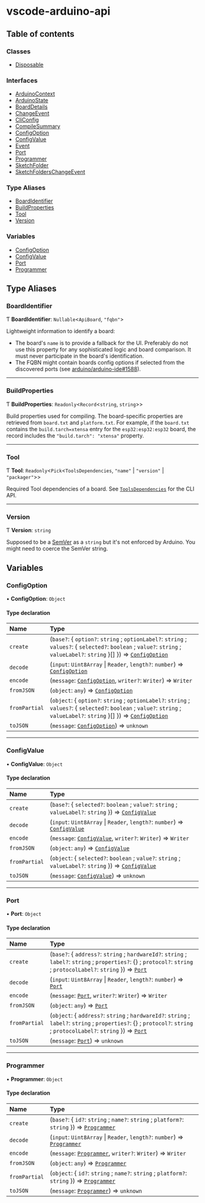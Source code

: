 # vscode-arduino-api

## Table of contents

### Classes

- [Disposable](classes/Disposable.md)

### Interfaces

- [ArduinoContext](interfaces/ArduinoContext.md)
- [ArduinoState](interfaces/ArduinoState.md)
- [BoardDetails](interfaces/BoardDetails.md)
- [ChangeEvent](interfaces/ChangeEvent.md)
- [CliConfig](interfaces/CliConfig.md)
- [CompileSummary](interfaces/CompileSummary.md)
- [ConfigOption](interfaces/ConfigOption.md)
- [ConfigValue](interfaces/ConfigValue.md)
- [Event](interfaces/Event.md)
- [Port](interfaces/Port.md)
- [Programmer](interfaces/Programmer.md)
- [SketchFolder](interfaces/SketchFolder.md)
- [SketchFoldersChangeEvent](interfaces/SketchFoldersChangeEvent.md)

### Type Aliases

- [BoardIdentifier](modules.md#boardidentifier)
- [BuildProperties](modules.md#buildproperties)
- [Tool](modules.md#tool)
- [Version](modules.md#version)

### Variables

- [ConfigOption](modules.md#configoption)
- [ConfigValue](modules.md#configvalue)
- [Port](modules.md#port)
- [Programmer](modules.md#programmer)

## Type Aliases

### BoardIdentifier

Ƭ **BoardIdentifier**: `Nullable`\<`ApiBoard`, `"fqbn"`\>

Lightweight information to identify a board:

- The board's `name` is to provide a fallback for the UI. Preferably do not use this property for any sophisticated logic and board comparison. It must never participate in the board's identification.
- The FQBN might contain boards config options if selected from the discovered ports (see [arduino/arduino-ide#1588](https://github.com/arduino/arduino-ide/issues/1588)).

---

### BuildProperties

Ƭ **BuildProperties**: `Readonly`\<`Record`\<`string`, `string`\>\>

Build properties used for compiling. The board-specific properties are retrieved from `board.txt` and `platform.txt`. For example, if the `board.txt` contains the `build.tarch=xtensa` entry for the `esp32:esp32:esp32` board, the record includes the `"build.tarch": "xtensa"` property.

---

### Tool

Ƭ **Tool**: `Readonly`\<`Pick`\<`ToolsDependencies`, `"name"` \| `"version"` \| `"packager"`\>\>

Required Tool dependencies of a board. See [`ToolsDependencies`](https://arduino.github.io/arduino-cli/latest/rpc/commands/#cc.arduino.cli.commands.v1.ToolsDependencies) for the CLI API.

---

### Version

Ƭ **Version**: `string`

Supposed to be a [SemVer](https://semver.org/) as a `string` but it's not enforced by Arduino. You might need to coerce the SemVer string.

## Variables

### ConfigOption

• **ConfigOption**: `Object`

#### Type declaration

| Name          | Type                                                                                                                                                                                                      |
| :------------ | :-------------------------------------------------------------------------------------------------------------------------------------------------------------------------------------------------------- |
| `create`      | (`base?`: \{ `option?`: `string` ; `optionLabel?`: `string` ; `values?`: \{ `selected?`: `boolean` ; `value?`: `string` ; `valueLabel?`: `string` }[] }) => [`ConfigOption`](interfaces/ConfigOption.md)  |
| `decode`      | (`input`: `Uint8Array` \| `Reader`, `length?`: `number`) => [`ConfigOption`](interfaces/ConfigOption.md)                                                                                                  |
| `encode`      | (`message`: [`ConfigOption`](interfaces/ConfigOption.md), `writer?`: `Writer`) => `Writer`                                                                                                                |
| `fromJSON`    | (`object`: `any`) => [`ConfigOption`](interfaces/ConfigOption.md)                                                                                                                                         |
| `fromPartial` | (`object`: \{ `option?`: `string` ; `optionLabel?`: `string` ; `values?`: \{ `selected?`: `boolean` ; `value?`: `string` ; `valueLabel?`: `string` }[] }) => [`ConfigOption`](interfaces/ConfigOption.md) |
| `toJSON`      | (`message`: [`ConfigOption`](interfaces/ConfigOption.md)) => `unknown`                                                                                                                                    |

---

### ConfigValue

• **ConfigValue**: `Object`

#### Type declaration

| Name          | Type                                                                                                                                 |
| :------------ | :----------------------------------------------------------------------------------------------------------------------------------- |
| `create`      | (`base?`: \{ `selected?`: `boolean` ; `value?`: `string` ; `valueLabel?`: `string` }) => [`ConfigValue`](interfaces/ConfigValue.md)  |
| `decode`      | (`input`: `Uint8Array` \| `Reader`, `length?`: `number`) => [`ConfigValue`](interfaces/ConfigValue.md)                               |
| `encode`      | (`message`: [`ConfigValue`](interfaces/ConfigValue.md), `writer?`: `Writer`) => `Writer`                                             |
| `fromJSON`    | (`object`: `any`) => [`ConfigValue`](interfaces/ConfigValue.md)                                                                      |
| `fromPartial` | (`object`: \{ `selected?`: `boolean` ; `value?`: `string` ; `valueLabel?`: `string` }) => [`ConfigValue`](interfaces/ConfigValue.md) |
| `toJSON`      | (`message`: [`ConfigValue`](interfaces/ConfigValue.md)) => `unknown`                                                                 |

---

### Port

• **Port**: `Object`

#### Type declaration

| Name          | Type                                                                                                                                                                                          |
| :------------ | :-------------------------------------------------------------------------------------------------------------------------------------------------------------------------------------------- |
| `create`      | (`base?`: \{ `address?`: `string` ; `hardwareId?`: `string` ; `label?`: `string` ; `properties?`: {} ; `protocol?`: `string` ; `protocolLabel?`: `string` }) => [`Port`](interfaces/Port.md)  |
| `decode`      | (`input`: `Uint8Array` \| `Reader`, `length?`: `number`) => [`Port`](interfaces/Port.md)                                                                                                      |
| `encode`      | (`message`: [`Port`](interfaces/Port.md), `writer?`: `Writer`) => `Writer`                                                                                                                    |
| `fromJSON`    | (`object`: `any`) => [`Port`](interfaces/Port.md)                                                                                                                                             |
| `fromPartial` | (`object`: \{ `address?`: `string` ; `hardwareId?`: `string` ; `label?`: `string` ; `properties?`: {} ; `protocol?`: `string` ; `protocolLabel?`: `string` }) => [`Port`](interfaces/Port.md) |
| `toJSON`      | (`message`: [`Port`](interfaces/Port.md)) => `unknown`                                                                                                                                        |

---

### Programmer

• **Programmer**: `Object`

#### Type declaration

| Name          | Type                                                                                                                     |
| :------------ | :----------------------------------------------------------------------------------------------------------------------- |
| `create`      | (`base?`: \{ `id?`: `string` ; `name?`: `string` ; `platform?`: `string` }) => [`Programmer`](interfaces/Programmer.md)  |
| `decode`      | (`input`: `Uint8Array` \| `Reader`, `length?`: `number`) => [`Programmer`](interfaces/Programmer.md)                     |
| `encode`      | (`message`: [`Programmer`](interfaces/Programmer.md), `writer?`: `Writer`) => `Writer`                                   |
| `fromJSON`    | (`object`: `any`) => [`Programmer`](interfaces/Programmer.md)                                                            |
| `fromPartial` | (`object`: \{ `id?`: `string` ; `name?`: `string` ; `platform?`: `string` }) => [`Programmer`](interfaces/Programmer.md) |
| `toJSON`      | (`message`: [`Programmer`](interfaces/Programmer.md)) => `unknown`                                                       |
